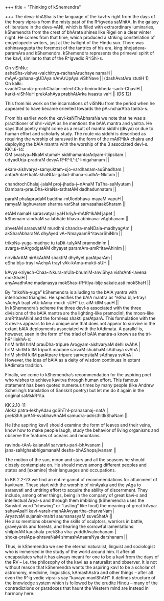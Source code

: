 +++
title = "Thinking of kShemendra"

+++
The deva-bhASha is the language of the kavI-s right from the days of the
hoary vipra-s from the misty past of the R^igveda saMhitA. In the galaxy
of literature in the deva-vANI, which is filled with extraordinary
luminaries, kShemendra from the crest of bhArata shines like Rigel on a
clear winter night. He comes from that time, which produced a striking
constellation of encyclopedic writers, just at the twilight of the Hindu
sun. There was abhinavagupta the foremost of the tantrics of his era,
king bhojadeva-paramAra and kShemendra. kShemendra represents the
primeval spirit of the kavI, similar to that of the R^igvedic R^iShi-s.

On viShNu:  
asheSha-vishva-vaichitrya-rachanAruchaye namaH |  
mAyA-gahana-gUDAya nAnArUpAya viShNave || (dashAvatAra stutiH 1)  
On kalki:  
svachChanda-prochChalan-mlechCha-timirodbheda-sach-ChaviH |  
karki-viShNuH prakAshAya prabhAtArka ivaastu vaH || (DS 12)

This from his work on the incarnations of viShNu from the period when he
appeared to have became oriented towards the pA\~ncharAtra tantra-s.

From his earlier work the kavi-kaNThAbharaNa we note that he was a
practitioner of shrI-vidyA as he mentions the bAlA mantra and yantra. He
says that poetry might come as a result of mantra siddhi (divya) or due
to human effort and scholarly study. The route via siddhi is described
as requiring the worship of sarasvati in the form of the mAtR^ikA chakra
and deploying the bAlA mantra with the worship of the 3 associated
devI-s.  
KK1.6-14:  
OM svastya\~NkaM stumaH siddhamantarAdyam-itiipsitam |  
udyadUrja-pradraM devyA R^R^IL^iL^I-nigahanam ||

ekam-aishvarya-samyuktam-ojo-vardhanam-auShadham |  
antarAntaH kalA-khaNDa-galad-dhana-sudhA\~Nkitam ||

chandrochChalaj-jalaM proj-jhada-j\~nAnaM TaTha-saMyutam |  
Dambara-prauDha-kiraNa-tathatAM dadhadunnatam ||

paraM phalapradaM baddha-mUlodbhava-mayaM vapuH |  
ramyaM laghuvaram sharma varShat sarvasahaakSharam ||

etAM namaH sarasvatyaI yaH kriyA-mAtR^ikAM japet |  
kShemam-aindraM sa labhate bhavo.abhinava-vAgbhavam ||

shvetAM sarasvatIM murdhni chandra-maNDala-madhyagAm |  
akSharAbharaNA dhyAyed vA\~NmayaamR^itavarShiNIm ||

trikoNa-yuga-madhye tu taDit-tulyAM pramodinIm |  
svarga-mArgodgatAM dhyayet paramAm-amR^itavAhinIm ||

nirvikArAM nirAkArAM shaktiM dhyAyet parAtparAm |  
eSha bIja-trayI vAchyA trayI vAk-kAma-mukti-sUH ||

kAvya-kriyech-Chaa\~Nkura-mUla-bhumiM-anviShya vishrAnti-lavena mokShaH
|  
anyAvadhAne madanasya mokShas-tR^itIya-bIje sakale.asti mokShaH ||

By “trikoNa-yuga” kShemendra is alluding to the bAlA yantra with
interlocked triangles. He specifies the bAlA mantra as “eSha bIja-trayI
vAchyA trayI vAk-kAma-mukti-sUH” i.e. aiM klIM sauH ||  
In kShemendra’s scheme the three devI-s associated with the three
divisions of the bAlA mantra are the lighting-like pramodinI, the
moon-like amR^itavAhinI and the formless shakti parAtparA. This
formulation with the 3 devI-s appears to be a unique one that does not
appear to survive in the extant bAlA deployments associated with the
kAdimata. A parallel is, however, seen in the form of the triad of bAlA
mantra-s known as the tri-hR^illekhA-s:  
hrIM hrIM hrIM prauDha-tripure Arogyam-aishvaryaM dehi svAhA |  
hrIM shrIM klIM tripurA madane sarvaM shubhaM sAdhaya svAhA |  
hrIM shrIM klIM parAtpare tripure sarvepsitaM sAdhaya svAhA |  
However, the idea of bAlA as a deity of wisdom continues in extant
kAdimata tradition.

Finally, we come to kShemendra’s recommendation for the aspiring poet
who wishes to achieve kavitva through human effort. This famous
statement has been quoted numerous times by many people (like Andrew
Schelling’s translation of Sanskrit poetry) but let me do it again in
the original saMskR^ita.

KK 2.10-11  
Aloka patra-lekhyAdau goShThI-prahasanaj\~natA |  
prekShA prANi-svabhavAnAM samudra-adristhitIkShaNam ||

He \[the aspiring kavi\] should examine the form of leaves and their
veins, know how to make people laugh, study the behavior of living
organisms and observe the features of oceans and mountains.

ravIndu-tArA-kalanaM sarvartu-pari-bhAvanam |  
jana-saMghaabhigamanaM desha-bhAShopajIvanam ||

The motion of the sun, moon and stars and all the seasons he should
closely contemplate on. He should move among different peoples and
states and \[examine\] their languages and occupations.

In KK 2.2-23 we find an entire gamut of recommendations for attainment
of kavitvam. These start with the worship of vinAyaka and the yAga to
sarasvatI and untiring effort to acquire the ability of discernment.
They include, among other things, being in the company of great kavi-s
and intellectual Arya-s and through them imbibing (kShemendra uses the
Sanskrit word “chewing” or “tasting” like food) the meaning of great
kAvya:  
sahavAsaH kavi-varaIr-mahAkAvyaartha-charvaNam |  
AryatvaM sujanair-maitrI saumanasyaM suveShatA ||  
He also mentions observing the skills of sculptors, warriors in battle,
graveyards and forests, and hearing the sorrowful lamentations:  
shilpinAM kaushala-prekSha vIra-yuddhAvalochanam |  
shoka-pralApa-shravaNaM shmashAnaaraNya darshanam ||

Thus, in kShemendra we see the eternal naturalist, linguist and
sociologist who is immersed in the study of the world around him. It
after all encapsulates what it has always meant for one to be a kavI
from the days of the RV – i.e. the philosophy of the kavI as a
naturalist and observer. It is not without reason that kShemendra wants
the aspiring kavI to be a scholar of astronomy, medicine, linguistics,
kAmashAstra and other things – after all even the R^ig vedic vipra-s say
“kavayo manIShAH”. It defines structure of the knowledge system which is
followed by the erudite Hindu – many of the contradictions or paradoxes
that haunt the Western mind are instead in harmony here.
